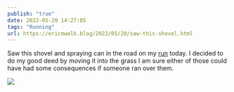 ```yaml
---
publish: "true"
date: 2022-05-20 14:27:05
tags: "Running"
url: https://ericmwalk.blog/2022/05/20/saw-this-shovel.html
---
```


Saw this shovel and spraying can in the road on my [run](http://www.strava.com/activities/7175238755) today. I decided to do my good deed by moving it into the grass I am sure either of those could have had some consequences if someone ran over them.


![](https://ericmwalk.blog/uploads/2022/a57aed6afd.jpg)